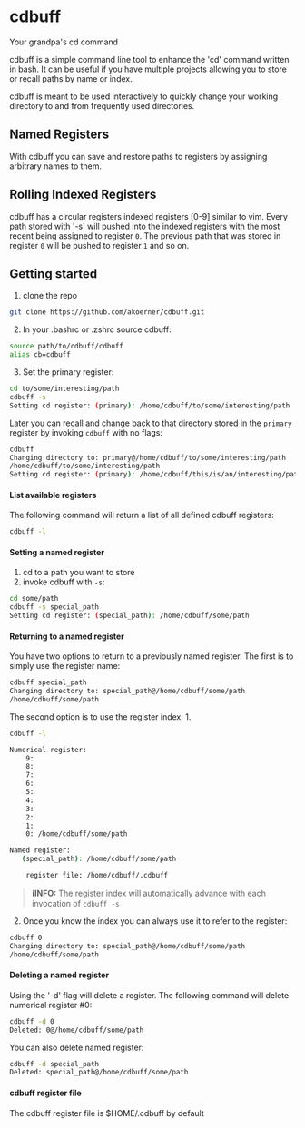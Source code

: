 # cdbuff
Your grandpa's cd command

cdbuff is a simple command line tool to enhance the 'cd' command written in 
bash. It can be useful if you have multiple projects allowing you to store or 
recall paths by name or index. 

cdbuff is meant to be used interactively to quickly change your working
directory to and from frequently used directories.

## Named Registers
With cdbuff you can save and restore paths to registers by assigning arbitrary 
names to them.

## Rolling Indexed Registers
cdbuff has a circular registers indexed registers [0-9] similar to vim.  Every 
path stored with '-s' will pushed into the indexed registers with the most 
recent being assigned to register `0`. The previous path that was stored in 
register `0` will be pushed to register `1` and so on.

## Getting started
1. clone the repo
```bash
git clone https://github.com/akoerner/cdbuff.git
```

2. In your .bashrc or .zshrc source cdbuff:
```bash
source path/to/cdbuff/cdbuff
alias cb=cdbuff
```
3. Set the primary register:
```bash
cd to/some/interesting/path
cdbuff -s
Setting cd register: (primary): /home/cdbuff/to/some/interesting/path
```

Later you can recall and change back to that directory stored in the `primary`
register by invoking `cdbuff` with no flags: 
```bash
cdbuff
Changing directory to: primary@/home/cdbuff/to/some/interesting/path
/home/cdbuff/to/some/interesting/path
Setting cd register: (primary): /home/cdbuff/this/is/an/interesting/path
```

#### List available registers
The following command will return a list of all defined cdbuff registers:
```bash
cdbuff -l
```

#### Setting a named register
1. cd to a path you want to store
2. invoke cdbuff with `-s`:
```bash
cd some/path
cdbuff -s special_path
Setting cd register: (special_path): /home/cdbuff/some/path
```

#### Returning to a named register
You have two options to return to a previously named register. The first is to 
simply use the register name:
```bash
cdbuff special_path
Changing directory to: special_path@/home/cdbuff/some/path
/home/cdbuff/some/path
```

The second option is to use the register index:
1.
```bash
cdbuff -l
```
```bash
Numerical register:
    9:
    8:
    7:
    6:
    5:
    4:
    3:
    2: 
    1:
    0: /home/cdbuff/some/path

Named register:
   (special_path): /home/cdbuff/some/path

    register file: /home/cdbuff/.cdbuff
```

> **ℹ️INFO:**
> The register index will automatically advance with each invocation of `cdbuff -s`

2. Once you know the index you can always use it to refer to the register:
```bash
cdbuff 0 
Changing directory to: special_path@/home/cdbuff/some/path
/home/cdbuff/some/path
```

#### Deleting a named register
Using the '-d' flag will delete a register.
The following command will delete numerical register #0:
```bash
cdbuff -d 0
Deleted: 0@/home/cdbuff/some/path
```
You can also delete named register:
```bash
cdbuff -d special_path 
Deleted: special_path@/home/cdbuff/some/path
```

#### cdbuff register file
The cdbuff register file is $HOME/.cdbuff by default
